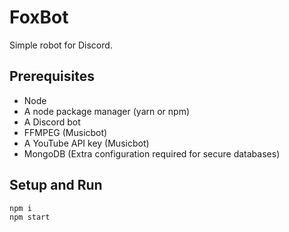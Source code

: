 # FoxBot
Simple robot for Discord.

## Prerequisites
- Node
- A node package manager (yarn or npm)
- A Discord bot
- FFMPEG (Musicbot)
- A YouTube API key (Musicbot)
- MongoDB (Extra configuration required for secure databases)

## Setup and Run
```
npm i
npm start
```
